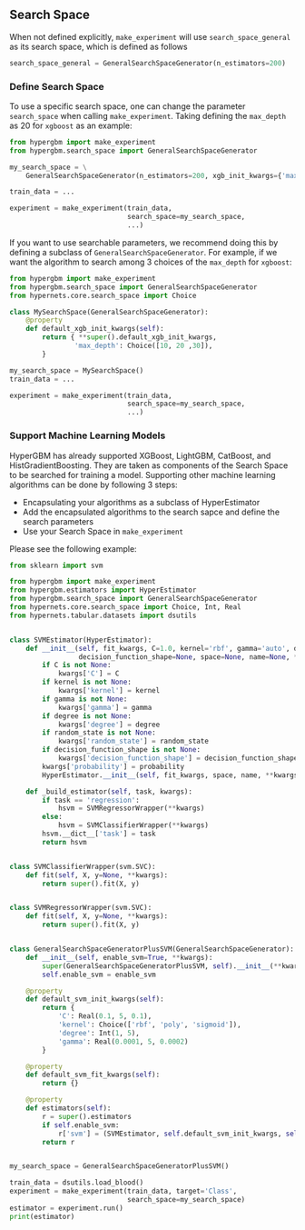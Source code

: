 ## Search Space

When not defined explicitly, `make_experiment` will use `search_space_general` as its search space, which is defined as follows

```python
search_space_general = GeneralSearchSpaceGenerator(n_estimators=200)
```



### Define Search Space


To use a specific search space, one can change the parameter `search_space` when calling `make_experiment`. Taking defining the `max_depth` as 20 for `xgboost` as an example:

```python
from hypergbm import make_experiment
from hypergbm.search_space import GeneralSearchSpaceGenerator

my_search_space = \
    GeneralSearchSpaceGenerator(n_estimators=200, xgb_init_kwargs={'max_depth': 20})

train_data = ...

experiment = make_experiment(train_data,
                             search_space=my_search_space,
                             ...)

```



If you want to use searchable parameters, we recommend doing this by defining a subclass of `GeneralSearchSpaceGenerator`. For example, if we want the algorithm to search among 3 choices of the `max_depth` for `xgboost`:

```python
from hypergbm import make_experiment
from hypergbm.search_space import GeneralSearchSpaceGenerator
from hypernets.core.search_space import Choice

class MySearchSpace(GeneralSearchSpaceGenerator):
    @property
    def default_xgb_init_kwargs(self):
        return { **super().default_xgb_init_kwargs,
                'max_depth': Choice([10, 20 ,30]),
        }

my_search_space = MySearchSpace()
train_data = ...

experiment = make_experiment(train_data, 
                             search_space=my_search_space,
                             ...)

```



### Support Machine Learning Models
HyperGBM has already supported XGBoost, LightGBM, CatBoost, and HistGradientBoosting. They are taken as components of the Search Space to be searched for training a model. Supporting other machine learning algorithms can be done by following 3 steps:

* Encapsulating your algorithms as a subclass of HyperEstimator
* Add the encapsulated algorithms to the search sapce and define the search parameters
* Use your Search Space in `make_experiment`

Please see the following example:
```python
from sklearn import svm

from hypergbm import make_experiment
from hypergbm.estimators import HyperEstimator
from hypergbm.search_space import GeneralSearchSpaceGenerator
from hypernets.core.search_space import Choice, Int, Real
from hypernets.tabular.datasets import dsutils


class SVMEstimator(HyperEstimator):
    def __init__(self, fit_kwargs, C=1.0, kernel='rbf', gamma='auto', degree=3, random_state=666, probability=True,
                 decision_function_shape=None, space=None, name=None, **kwargs):
        if C is not None:
            kwargs['C'] = C
        if kernel is not None:
            kwargs['kernel'] = kernel
        if gamma is not None:
            kwargs['gamma'] = gamma
        if degree is not None:
            kwargs['degree'] = degree
        if random_state is not None:
            kwargs['random_state'] = random_state
        if decision_function_shape is not None:
            kwargs['decision_function_shape'] = decision_function_shape
        kwargs['probability'] = probability
        HyperEstimator.__init__(self, fit_kwargs, space, name, **kwargs)

    def _build_estimator(self, task, kwargs):
        if task == 'regression':
            hsvm = SVMRegressorWrapper(**kwargs)
        else:
            hsvm = SVMClassifierWrapper(**kwargs)
        hsvm.__dict__['task'] = task
        return hsvm


class SVMClassifierWrapper(svm.SVC):
    def fit(self, X, y=None, **kwargs):
        return super().fit(X, y)


class SVMRegressorWrapper(svm.SVC):
    def fit(self, X, y=None, **kwargs):
        return super().fit(X, y)


class GeneralSearchSpaceGeneratorPlusSVM(GeneralSearchSpaceGenerator):
    def __init__(self, enable_svm=True, **kwargs):
        super(GeneralSearchSpaceGeneratorPlusSVM, self).__init__(**kwargs)
        self.enable_svm = enable_svm

    @property
    def default_svm_init_kwargs(self):
        return {
            'C': Real(0.1, 5, 0.1),
            'kernel': Choice(['rbf', 'poly', 'sigmoid']),
            'degree': Int(1, 5),
            'gamma': Real(0.0001, 5, 0.0002)
        }

    @property
    def default_svm_fit_kwargs(self):
        return {}

    @property
    def estimators(self):
        r = super().estimators
        if self.enable_svm:
            r['svm'] = (SVMEstimator, self.default_svm_init_kwargs, self.default_svm_fit_kwargs)
        return r


my_search_space = GeneralSearchSpaceGeneratorPlusSVM()

train_data = dsutils.load_blood()
experiment = make_experiment(train_data, target='Class',
                             search_space=my_search_space)
estimator = experiment.run()
print(estimator)

```
